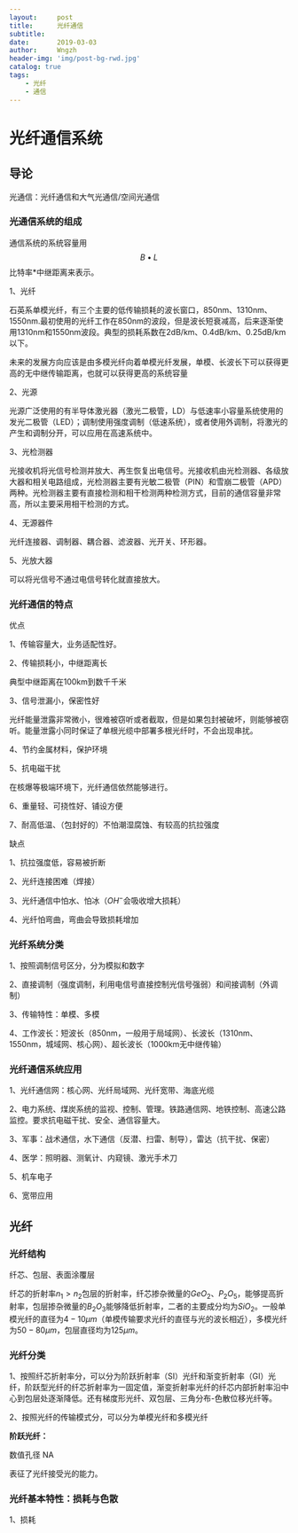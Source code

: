 ```yaml
---
layout:     post
title:      光纤通信
subtitle:   
date:       2019-03-03
author:     Wngzh
header-img: 'img/post-bg-rwd.jpg'
catalog: true
tags:
    - 光纤
    - 通信
---
```


# 光纤通信系统

## 导论

光通信：光纤通信和大气光通信/空间光通信

### 光通信系统的组成

通信系统的系统容量用
$$B\bullet L$$
比特率*中继距离来表示。

1、光纤

石英系单模光纤，有三个主要的低传输损耗的波长窗口，850nm、1310nm、1550nm.最初使用的光纤工作在850nm的波段，但是波长短衰减高，后来逐渐使用1310nm和1550nm波段。典型的损耗系数在2dB/km、0.4dB/km、0.25dB/km以下。

未来的发展方向应该是由多模光纤向着单模光纤发展，单模、长波长下可以获得更高的无中继传输距离，也就可以获得更高的系统容量

2、光源

光源广泛使用的有半导体激光器（激光二极管，LD）与低速率小容量系统使用的发光二极管（LED）；调制使用强度调制（低速系统），或者使用外调制，将激光的产生和调制分开，可以应用在高速系统中。

3、光检测器

光接收机将光信号检测并放大、再生恢复出电信号。光接收机由光检测器、各级放大器和相关电路组成，光检测器主要有光敏二极管（PIN）和雪崩二极管（APD）两种。光检测器主要有直接检测和相干检测两种检测方式，目前的通信容量非常高，所以主要采用相干检测的方式。

4、无源器件

光纤连接器、调制器、耦合器、滤波器、光开关、环形器。

5、光放大器

可以将光信号不通过电信号转化就直接放大。

### 光纤通信的特点

优点

1、传输容量大，业务适配性好。

2、传输损耗小，中继距离长

典型中继距离在100km到数千千米

3、信号泄漏小，保密性好

光纤能量泄露非常微小，很难被窃听或者截取，但是如果包封被破坏，则能够被窃听。能量泄露小同时保证了单根光缆中部署多根光纤时，不会出现串扰。

4、节约金属材料，保护环境

5、抗电磁干扰

在核爆等极端环境下，光纤通信依然能够进行。

6、重量轻、可挠性好、铺设方便

7、耐高低温、（包封好的）不怕潮湿腐蚀、有较高的抗拉强度

缺点

1、抗拉强度低，容易被折断

2、光纤连接困难（焊接）

3、光纤通信中怕水、怕冰（$OH^-$会吸收增大损耗）

4、光纤怕弯曲，弯曲会导致损耗增加

### 光纤系统分类

1、按照调制信号区分，分为模拟和数字

2、直接调制（强度调制，利用电信号直接控制光信号强弱）和间接调制（外调制）

3、传输特性：单模、多模

4、工作波长：短波长（850nm，一般用于局域网）、长波长（1310nm、1550nm，城域网、核心网）、超长波长（1000km无中继传输）

### 光纤通信系统应用

1、光纤通信网：核心网、光纤局域网、光纤宽带、海底光缆

2、电力系统、煤炭系统的监视、控制、管理。铁路通信网、地铁控制、高速公路监控。要求抗电磁干扰、安全、通信容量大。

3、军事：战术通信，水下通信（反潜、扫雷、制导），雷达（抗干扰、保密）

4、医学：照明器、测氧计、内窥镜、激光手术刀

5、机车电子

6、宽带应用

## 光纤

### 光纤结构

纤芯、包层、表面涂覆层

纤芯的折射率$n_1>n_2$包层的折射率，纤芯掺杂微量的$GeO_2、P_2O_5$，能够提高折射率，包层掺杂微量的$B_2O_3$能够降低折射率，二者的主要成分均为$SiO_2$。一般单模光纤的直径为$4-10\mu m$（单模传输要求光纤的直径与光的波长相近），多模光纤为$50-80\mu m$，包层直径均为$125\mu m$。

### 光纤分类

1、按照纤芯折射率分，可以分为阶跃折射率（SI）光纤和渐变折射率（GI）光纤，阶跃型光纤的纤芯折射率为一固定值，渐变折射率光纤的纤芯内部折射率沿中心到包层处逐渐降低。还有梯度形光纤、双包层、三角分布-色散位移光纤等。

2、按照光纤的传输模式分，可以分为单模光纤和多模光纤

<b> 阶跃光纤：</b>

数值孔径 NA

表征了光纤接受光的能力。



### 光纤基本特性：损耗与色散

1、损耗


